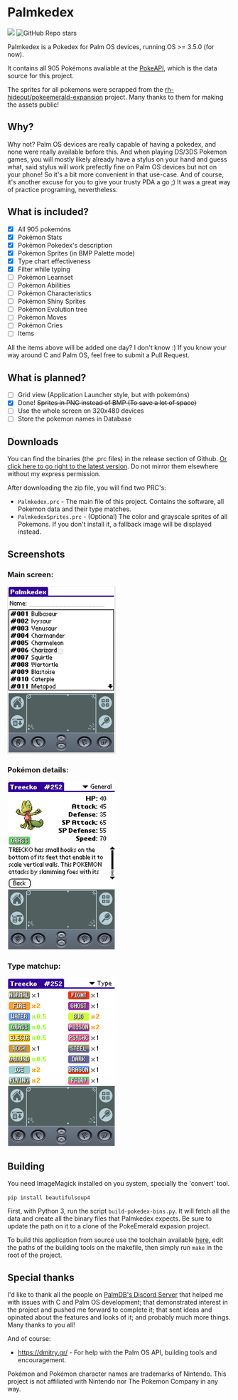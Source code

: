 # Palmkedex
<p align="start">
    <a alt="Palm OS >= 3.5">
        <img src="https://img.shields.io/badge/Palm%20OS-%3E%3D%203.5.0-blue" />
    </a>
    <a>
        <img alt="GitHub Repo stars" src="https://img.shields.io/github/stars/Tavisco/Palmkedex?style=social">
    </a>
        
</p>
Palmkedex is a Pokedex for Palm OS devices, running OS >= 3.5.0 (for now).

It contains all 905 Pokémons avaliable at the [PokeAPI](https://pokeapi.co/), which is the data source for this project.

The sprites for all pokemons were scrapped from the [rh-hideout/pokeemerald-expansion](https://github.com/rh-hideout/pokeemerald-expansion/tree/master) project. Many thanks to them for making the assets public!

## Why?
Why not? Palm OS devices are really capable of having a pokedex, and none were really available before this. And when playing DS/3DS Pokemon games, you will mostly likely already have a stylus on your hand and guess what, said stylus will work prefectly fine on Palm OS devices but not on your phone! So it's a bit more convenient in that use-case. And of course, it's another excuse for you to give your trusty PDA a go ;) It was a great way of practice programing, nevertheless.

## What is included?
- [X] All 905 pokemóns
- [X] Pokémon Stats
- [X] Pokémon Pokedex's description
- [X] Pokémon Sprites (in BMP Palette mode)
- [X] Type chart effectiveness
- [X] Filter while typing
- [ ] Pokémon Learnset
- [ ] Pokémon Abilities
- [ ] Pokémon Characteristics
- [ ] Pokémon Shiny Sprites
- [ ] Pokémon Evolution tree
- [ ] Pokémon Moves
- [ ] Pokémon Cries
- [ ] Items

All the items above will be added one day? I don't know :) If you know your way around C and Palm OS, feel free to submit a Pull Request.

## What is planned?
- [ ] Grid view (Application Launcher style, but with pokemóns)
- [X] Done! ~~Sprites in PNG instead of BMP (To save a lot of space)~~
- [ ] Use the whole screen on 320x480 devices
- [ ] Store the pokemon names in Database

## Downloads
You can find the binaries (the .prc files) in the release section of Github. [Or click here to go right to the latest version](https://github.com/Tavisco/Palmkedex/releases/latest). Do not mirror them elsewhere without my express permission.

After downloading the zip file, you will find two PRC's:
- `Palmkedex.prc` -  The main file of this project. Contains the software, all Pokemon data and their type matches.
- `PalmkedexSprites.prc` - (Optional) The color and grayscale sprites of all Pokemons. If you don't install it, a fallback image will be displayed instead.

## Screenshots
### Main screen:
![Main](Rsc/Screenshots/main.png)

### Pokémon details:
![Pokemon Details](Rsc/Screenshots/pkmn.png)

### Type matchup:
![Type Matchup](Rsc/Screenshots/type_eff.png)
## Building
You need ImageMagick installed on you system, specially the 'convert' tool.

```pip install beautifulsoup4```

First, with Python 3, run the script `build-pokedex-bins.py`. It will fetch all the data and create all the binary files that Palmkedex expects. Be sure to update the path on it to a clone of the PokeEmerald expasion project.

To build this application from source use the toolchain available [here](https://www.palm2000.com/projects/compilingAndBuildingPalmOsAppsOnUbuntu2004LTS.php), edit the paths of the building tools on the makefile, then simply run `make` in the root of the project.

## Special thanks
I'd like to thank all the people on [PalmDB's Discord Server](https://palmdb.net/) that helped me with issues with C and Palm OS development; that demonstrated interest in the project and pushed me forward to complete it; that sent ideas and opinated about the features and looks of it; and probably much more things. Many thanks to you all!

And of course:
- https://dmitry.gr/ - For help with the Palm OS API, building tools and encouragement.

Pokémon and Pokémon character names are trademarks of Nintendo. This project is not affiliated with Nintendo nor The Pokemon Company in any way.